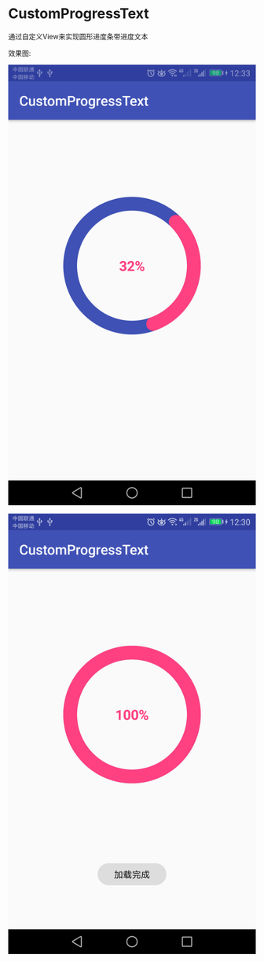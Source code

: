 # CustomProgressText
通过自定义View来实现圆形进度条带进度文本

效果图:

![](https://github.com/Rothschild759613677/CustomProgressText/raw/master/screenshots/progress_1.png)

![](https://github.com/Rothschild759613677/CustomProgressText/raw/master/screenshots/progress_2.png)